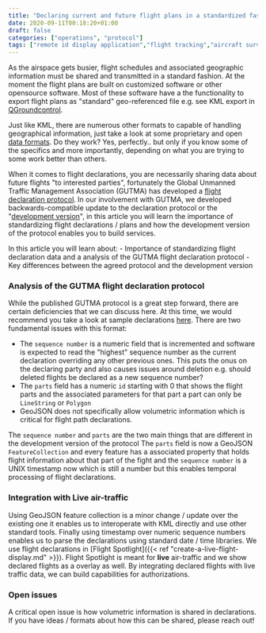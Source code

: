 ```yaml
---
title: "Declaring current and future flight plans in a standardized fashion"
date: 2020-09-11T00:18:20+01:00
draft: false
categories: ["operations", "protocol"]
tags: ["remote id display application","flight tracking","aircraft surveillance"]
---
```


As the airspace gets busier, flight schedules and associated geographic information must be shared and transmitted in a standard fashion. At the moment the flight plans are built on customized software or other opensource software. Most of these software have a the functionality to export flight plans as "standard" geo-referenced file e.g. see KML export in [QGroundcontrol](https://docs.qgroundcontrol.com/master/en/PlanView/PlanView.html#file).

Just like KML, there are numerous other formats to capable of handling geographical information, just take a look at some proprietary and open [data formats](https://gisgeography.com/gis-formats/). Do they work? Yes, perfectly.. but only if you know some of the specifics and more importantly, depending on what you are trying to some work better than others.

<!--more-->

When it comes to flight declarations, you are necessarily sharing data about future flights "to interested parties", fortunately the Global Unmanned Traffic Management Association (GUTMA) has developed a [flight declaration protocol](https://github.com/gutma-org/flight-declaration-protocol). In our involvement with GUTMA, we developed backwards-compatible update to the declaration protocol or the "[development version](https://github.com/openskies-sh/flight-declaration-protocol-development)", in this article you will learn the importance of standardizing flight declarations / plans and how the development version of the protocol enables you to build services.  

In this article you will learn about:
    - Importance of standardizing flight declaration data and a analysis of the GUTMA flight declaration protocol
    - Key differences between the agreed protocol and the development version

### Analysis of the GUTMA flight declaration protocol

While the published GUTMA protocol is a great step forward, there are certain deficiencies that we can discuss here. At this time, we would recommend you take a look at sample declarations [here](https://github.com/gutma-org/flight-declaration-protocol/blob/master/FlightDeclarationProtocol.md#772-examples). There are two fundamental issues with this format:

- The `sequence number` is a numeric field that is incremented and software is expected to read the "highest" sequence number as  the current declaration overriding any other previous ones. This puts the onus on the declaring party and also causes issues around deletion e.g. should deleted flights be declared as a new sequence number?
- The `parts` field has a numeric `id` starting with 0 that shows the flight parts and the associated parameters for that part a part can only be `LineString` or `Polygon`
- GeoJSON does not specifically allow volumetric information which is critical for flight path declarations.
  
The `sequence number` and `parts` are the two main things that are different in the development version of the protocol The `parts` field is now a GeoJSON `FeatureCollection` and every feature has a associated property that holds flight information about that part of the fight and the `sequence number` is a UNIX timestamp now which is still a number but this enables temporal processing of flight declarations.

### Integration with Live air-traffic

Using GeoJSON feature collection is a minor change / update over the existing one it enables us to interoperate with KML directly and use other standard tools. Finally using timestamp over numeric sequence numbers enables us to parse the declarations using standard date / time libraries. We use flight declarations in [Flight Spotlight]({{< ref "create-a-live-flight-display.md" >}}). Flight Spotlight is meant for __live__ air-traffic and we show declared flights as a overlay as well. By integrating declared flights with live traffic data, we can build capabilities for authorizations.

### Open issues

A critical open issue is how volumetric information is shared in declarations. If you have ideas / formats about how this can be shared, please reach out!